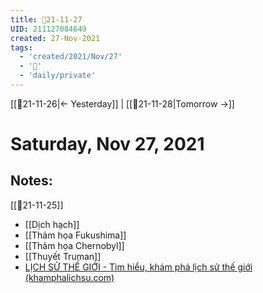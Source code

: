 ```yaml
---
title: 📝21-11-27
UID: 211127084649
created: 27-Nov-2021
tags:
  - 'created/2021/Nov/27'
  - '📅'
  - 'daily/private'
---
```

[[📝21-11-26|<- Yesterday]] | [[📝21-11-28|Tomorrow ->]]
# Saturday, Nov 27, 2021

## Notes:
[[📝21-11-25]]

- [[Dịch hạch]]
- [[Thảm họa Fukushima]]
- [[Thảm họa Chernobyl]]
- [[Thuyết Truman]]
- [LỊCH SỬ THẾ GIỚI - Tìm hiểu, khám phá lịch sử thế giới (khamphalichsu.com)](https://khamphalichsu.com/lich-su-the-gioi.html)

